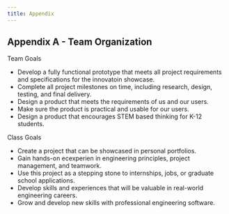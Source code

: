 ```yaml
---
title: Appendix
---
```


## Appendix A - Team Organization

Team Goals

- Develop a fully functional prototype that meets all project requirements and specifications for the innovatoin showcase.
- Complete all project milestones on time, including research, design, testing, and final delivery.
- Design a product that meets the requirements of us and our users.
- Make sure the product is practical and usable for our users.
- Design a product that encourages STEM based thinking for K-12 students.

Class Goals

- Create a project that can be showcased in personal portfolios.
- Gain hands-on ecexperien in engineering principles, project management, and teamwork.
- Use this project as a stepping stone to internships, jobs, or graduate school applications.
- Develop skills and experiences that will be valuable in real-world engineering careers.
- Grow and develop new skills with professional engineering software.

